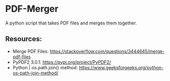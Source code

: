 # PDF-Merger
A python script that takes PDF files and merges them together.

## Resources:
- Merge PDF Files: https://stackoverflow.com/questions/3444645/merge-pdf-files
- PyPDF2 3.0.1: https://pypi.org/project/PyPDF2/
- Python | os.path.join() method: https://www.geeksforgeeks.org/python-os-path-join-method/